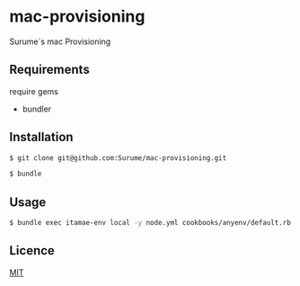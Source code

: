 mac-provisioning
====

Surume`s mac Provisioning

## Requirements

require gems
- bundler

## Installation

```bash
$ git clone git@github.com:Surume/mac-provisioning.git
```

```bash
$ bundle
```

## Usage

```bash
$ bundle exec itamae-env local -y node.yml cookbooks/anyenv/default.rb
```

## Licence

[MIT](https://github.com/tcnksm/tool/blob/master/LICENCE)
